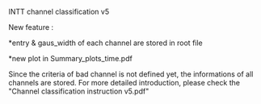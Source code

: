 INTT channel classification v5


New feature : 


*entry & gaus_width of each channel are stored in root file


*new plot in Summary_plots_time.pdf


Since the criteria of bad channel is not defined yet, the informations of all channels are stored. For more detailed introduction, please check the "Channel classification instruction v5.pdf"